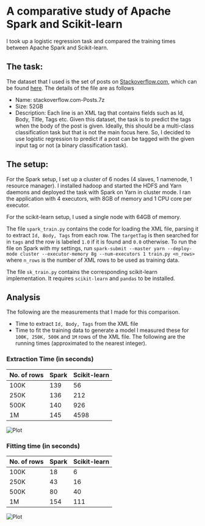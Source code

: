 # A comparative study of Apache Spark and Scikit-learn

I took up a logistic regression task and compared the training times between Apache Spark and Scikit-learn.

## The task:
The dataset that I used is the set of posts on [Stackoverflow.com](http://stackoverflow.com/), which can be found [here](https://archive.org/details/stackexchange). The details of the file are as follows
 - Name: stackoverflow.com-Posts.7z
 - Size: 52GB
 - Description: Each line is an XML <row> tag that contains fields such as Id, Body, Title, Tags etc.
Given this dataset, the task is to predict the tags when the body of the post is given. Ideally, this should be a multi-class classification task but that is not the main focus here. So, I decided to use logistic regression to predict if a post can be tagged with the given input tag or not (a binary classification task).
 
## The setup:
For the Spark setup, I set up a cluster of 6 nodes (4 slaves, 1 namenode, 1 resource manager). I installed hadoop and started the HDFS and Yarn daemons and deployed the task with Spark on Yarn in cluster mode. I ran the application with 4 executors, with 8GB of memory and 1 CPU core per executor.
 
For the scikit-learn setup, I used a single node with 64GB of memory.

The file `spark_train.py` contains the code for loading the XML file, parsing it to extract `Id, Body, Tags` from each row. The `targetTag` is then searched for in `tags` and the row is labeled `1.0` if it is found and `0.0` otherwise. To run the file on Spark with my settings, run
```spark-submit --master yarn --deploy-mode cluster --executor-memory 8g --num-executors 1 train.py <n_rows>``` 
where `n_rows` is the number of XML rows to be used as training data.

The file `sk_train.py` contains the corresponding scikit-learn implementation. It requires `scikit-learn` and `pandas` to be installed.

## Analysis

The following are the measurements that I made for this comparison.
 - Time to extract `Id, Body, Tags` from the XML file
 - Time to fit the training data to generate a model
 I measured these for `100K, 250K, 500K` and `1M` rows of the XML file. The following are the running times (approximated to the nearest integer).
 
### Extraction Time (in seconds)
 
  | No. of rows | Spark | Scikit-learn| 
  | ------------|-------|-------------|
  | 100K        | 139   | 56          |
  | 250K        | 136   | 212         |
  | 500K        | 140   | 926         |
  | 1M          | 145   | 4598        |  
 
![Plot](https://github.com/s-ravichandran/spark_vs_scikit/blob/master/Extract.png)
 
### Fitting time (in seconds)
 
 | No. of rows | Spark | Scikit-learn|
 |-------------|-------|------------|
 | 100K        | 18   | 6          |
 | 250K        | 43   | 16         |
 | 500K        | 80   | 40         |
 | 1M          | 154   | 111       |
 
![Plot](https://github.com/s-ravichandran/spark_vs_scikit/blob/master/Fit_times.png)
